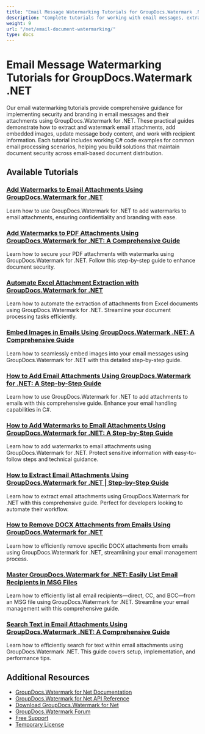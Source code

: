 ```yaml
---
title: "Email Message Watermarking Tutorials for GroupDocs.Watermark .NET"
description: "Complete tutorials for working with email messages, extracting and watermarking attachments, and managing embedded content using GroupDocs.Watermark for .NET."
weight: 9
url: "/net/email-document-watermarking/"
type: docs
---
```

# Email Message Watermarking Tutorials for GroupDocs.Watermark .NET

Our email watermarking tutorials provide comprehensive guidance for implementing security and branding in email messages and their attachments using GroupDocs.Watermark for .NET. These practical guides demonstrate how to extract and watermark email attachments, add embedded images, update message body content, and work with recipient information. Each tutorial includes working C# code examples for common email processing scenarios, helping you build solutions that maintain document security across email-based document distribution.

## Available Tutorials

### [Add Watermarks to Email Attachments Using GroupDocs.Watermark for .NET](./add-watermarks-email-attachments-groupdocs-watermark-net/)
Learn how to use GroupDocs.Watermark for .NET to add watermarks to email attachments, ensuring confidentiality and branding with ease.

### [Add Watermarks to PDF Attachments Using GroupDocs.Watermark for .NET&#58; A Comprehensive Guide](./add-watermarks-pdf-attachments-groupdocs-watermark-net/)
Learn how to secure your PDF attachments with watermarks using GroupDocs.Watermark for .NET. Follow this step-by-step guide to enhance document security.

### [Automate Excel Attachment Extraction with GroupDocs.Watermark for .NET](./extract-attachments-excel-groupdocs-watermark-net/)
Learn how to automate the extraction of attachments from Excel documents using GroupDocs.Watermark for .NET. Streamline your document processing tasks efficiently.

### [Embed Images in Emails Using GroupDocs.Watermark .NET&#58; A Comprehensive Guide](./embed-images-emails-groupdocs-watermark-net/)
Learn how to seamlessly embed images into your email messages using GroupDocs.Watermark for .NET with this detailed step-by-step guide.

### [How to Add Email Attachments Using GroupDocs.Watermark for .NET&#58; A Step-by-Step Guide](./groupdocs-watermark-dotnet-email-attachments-guide/)
Learn how to use GroupDocs.Watermark for .NET to add attachments to emails with this comprehensive guide. Enhance your email handling capabilities in C#.

### [How to Add Watermarks to Email Attachments Using GroupDocs.Watermark for .NET&#58; A Step-by-Step Guide](./add-watermarks-email-attachments-groupdocs-net/)
Learn how to add watermarks to email attachments using GroupDocs.Watermark for .NET. Protect sensitive information with easy-to-follow steps and technical guidance.

### [How to Extract Email Attachments Using GroupDocs.Watermark for .NET | Step-by-Step Guide](./extract-email-attachments-groupdocs-watermark-net/)
Learn how to extract email attachments using GroupDocs.Watermark for .NET with this comprehensive guide. Perfect for developers looking to automate their workflow.

### [How to Remove DOCX Attachments from Emails Using GroupDocs.Watermark for .NET](./remove-docx-attachments-emails-groupdocs-watermark-net/)
Learn how to efficiently remove specific DOCX attachments from emails using GroupDocs.Watermark for .NET, streamlining your email management process.

### [Master GroupDocs.Watermark for .NET&#58; Easily List Email Recipients in MSG Files](./mastering-groupdocs-watermark-list-email-recipients-msg-files/)
Learn how to efficiently list all email recipients—direct, CC, and BCC—from an MSG file using GroupDocs.Watermark for .NET. Streamline your email management with this comprehensive guide.

### [Search Text in Email Attachments Using GroupDocs.Watermark .NET&#58; A Comprehensive Guide](./search-text-email-attachments-groupdocs-watermark-net/)
Learn how to efficiently search for text within email attachments using GroupDocs.Watermark .NET. This guide covers setup, implementation, and performance tips.

## Additional Resources

- [GroupDocs.Watermark for Net Documentation](https://docs.groupdocs.com/watermark/net/)
- [GroupDocs.Watermark for Net API Reference](https://reference.groupdocs.com/watermark/net/)
- [Download GroupDocs.Watermark for Net](https://releases.groupdocs.com/watermark/net/)
- [GroupDocs.Watermark Forum](https://forum.groupdocs.com/c/watermark)
- [Free Support](https://forum.groupdocs.com/)
- [Temporary License](https://purchase.groupdocs.com/temporary-license/)

